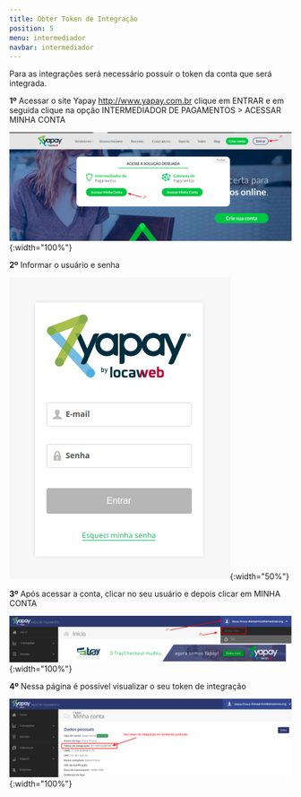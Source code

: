 ```yaml
---
title: Obter Token de Integração
position: 5
menu: intermediador
navbar: intermediador
---
```


Para as integrações será necessário possuir o token da conta que será integrada.

**1º** Acessar o site Yapay <a href="http://www.yapay.com.br" target="_blank" class="linkPadraoVerde">http://www.yapay.com.br</a> clique em ENTRAR e em seguida clique na opção INTERMEDIADOR DE PAGAMENTOS > ACESSAR MINHA CONTA

![Obtendo o Token de Integração Yapay](/images/intermediador/conteudo/ObterToken0.png "Obtendo o Token de Integração Yapay"){:width="100%"}


**2º** Informar o usuário e senha

![Obtendo o Token de Integração Yapay](/images/intermediador/conteudo/ObterToken00.png "Obtendo o Token de Integração Yapay"){:width="50%"}


**3º** Após acessar a conta, clicar no seu usuário e depois clicar em MINHA CONTA

![Obtendo o Token de Integração Yapay](/images/intermediador/conteudo/ObterToken.png "Obtendo o Token de Integração Yapay"){:width="100%"}

**4º** Nessa página é possível visualizar o seu token de integração

![Obtendo o Token de Integração Yapay](/images/intermediador/conteudo/ObterToken2.png "Obtendo o Token de Integração Yapay"){:width="100%"}

